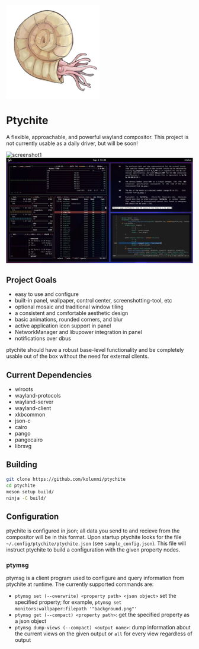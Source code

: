 <img src="/ptychite.png" width=50% height=50%>

# Ptychite
A flexible, approachable, and powerful wayland compositor. This project is not currently usable as a daily driver, but will be soon!

![screenshot1](/screenshot1.png "screenshot 1")
![screenshot2](/screenshot2.png "screenshot 2")

## Project Goals
* easy to use and configure
* built-in panel, wallpaper, control center, screenshotting-tool, etc
* optional mosaic and traditional window tiling
* a consistent and comfortable aesthetic design
* basic animations, rounded corners, and blur
* active application icon support in panel
* NetworkManager and libupower integration in panel
* notifications over dbus

ptychite should have a robust base-level functionality and be completely usable out of the box without the need for external clients.

## Current Dependencies
* wlroots
* wayland-protocols
* wayland-server
* wayland-client
* xkbcommon
* json-c
* cairo
* pango
* pangocairo
* librsvg

## Building
```bash
git clone https://github.com/kolunmi/ptychite
cd ptychite
meson setup build/
ninja -C build/
```

## Configuration
ptychite is configured in json; all data you send to and recieve from the compositor will be in this format. Upon startup ptychite looks for the file `~/.config/ptychite/ptychite.json` (see `sample_config.json`). This file will instruct ptychite to build a configuration with the given property nodes. 

### ptymsg
ptymsg is a client program used to configure and query information from ptychite at runtime. The currently supported commands are:
* `ptymsg set (--overwrite) <property path> <json object>` set the specified property; for example, `ptymsg set monitors:wallpaper:filepath '"background.png"'`
* `ptymsg get (--compact) <property path>`: get the specified property as a json object
* `ptymsg dump-views (--compact) <output name>`: dump information about the current views on the given output or `all` for every view regardless of output
